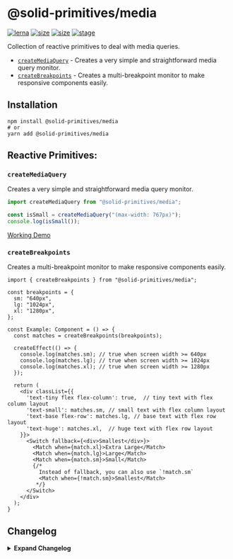 # @solid-primitives/media

[![lerna](https://img.shields.io/badge/maintained%20with-lerna-cc00ff.svg?style=for-the-badge)](https://lerna.js.org/)
[![size](https://img.shields.io/bundlephobia/minzip/@solid-primitives/media?style=for-the-badge)](https://bundlephobia.com/package/@solid-primitives/media)
[![size](https://img.shields.io/npm/v/@solid-primitives/media?style=for-the-badge)](https://www.npmjs.com/package/@solid-primitives/media)
[![stage](https://img.shields.io/endpoint?style=for-the-badge&url=https%3A%2F%2Fraw.githubusercontent.com%2Fdavedbase%2Fsolid-primitives%2Fmain%2Fassets%2Fbadges%2Fstage-3.json)](https://github.com/davedbase/solid-primitives#contribution-process)

Collection of reactive primitives to deal with media queries.

- [`createMediaQuery`](#createMediaQuery) - Creates a very simple and straightforward media query monitor.
- [`createBreakpoints`](#createBreakpoints) - Creates a multi-breakpoint monitor to make responsive components easily.

## Installation

```
npm install @solid-primitives/media
# or
yarn add @solid-primitives/media
```

## Reactive Primitives:

### `createMediaQuery`

Creates a very simple and straightforward media query monitor.

```ts
import createMediaQuery from "@solid-primitives/media";

const isSmall = createMediaQuery("(max-width: 767px)");
console.log(isSmall());
```

[Working Demo](https://codesandbox.io/s/solid-media-query-5bf16?file=/src/index.tsx)

### `createBreakpoints`

Creates a multi-breakpoint monitor to make responsive components easily.

```tsx
import { createBreakpoints } from "@solid-primitives/media";

const breakpoints = {
  sm: "640px",
  lg: "1024px",
  xl: "1280px",
};

const Example: Component = () => {
  const matches = createBreakpoints(breakpoints);

  createEffect(() => {
    console.log(matches.sm); // true when screen width >= 640px
    console.log(matches.lg); // true when screen width >= 1024px
    console.log(matches.xl); // true when screen width >= 1280px
  });

  return (
    <div classList={{
      'text-tiny flex flex-column': true,  // tiny text with flex column layout
      'text-small': matches.sm, // small text with flex column layout
      'text-base flex-row': matches.lg, // base text with flex row layout
      'text-huge': matches.xl,  // huge text with flex row layout
    }}>
      <Switch fallback={<div>Smallest</div>}>
        <Match when={match.xl}>Extra Large</Match>
        <Match when={match.lg}>Large</Match>
        <Match when={match.sm}>Small</Match>
        {/* 
          Instead of fallback, you can also use `!match.sm`
          <Match when={!match.sm}>Smallest</Match>
         */}
      </Switch>
    </div>
  );
}
```

## Changelog

<details>
<summary><b>Expand Changelog</b></summary>

0.0.100

Initial release.

1.0.0

Shipped first stable version.

1.1.7

Published with CJS and SSR support.

1.1.10

Added server entry and updated to latest Solid.

1.1.11

Removed onMount and returned the current media query immediately as opposed to onEffect.

</details>
